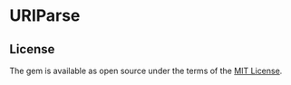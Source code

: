 # URIParse

## License

The gem is available as open source under the terms of the [MIT License](http://opensource.org/licenses/MIT).

